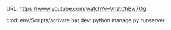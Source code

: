 URL:
https://www.youtube.com/watch?v=VnztChBw7Og

cmd: env/Scripts/activate.bat
dev:
python manage.py runserver
